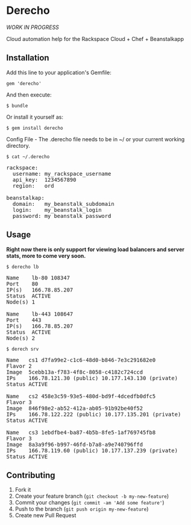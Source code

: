 # Derecho

*WORK IN PROGRESS*

Cloud automation help for the Rackspace Cloud + Chef + Beanstalkapp 

## Installation

Add this line to your application's Gemfile:

    gem 'derecho'

And then execute:

    $ bundle

Or install it yourself as:

    $ gem install derecho

Config File - The .derecho file needs to be in ~/ or your current working directory.
```
$ cat ~/.derecho
```    
<pre>
rackspace:
  username: my_rackspace_username
  api_key:  1234567890
  region:   ord

beanstalkap:
  domain:   my_beanstalk_subdomain
  login:    my_beanstalk_login
  password: my_beanstalk_password
</pre>

## Usage

<b>Right now there is only support for viewing load balancers and server stats, more to come very soon.</b>

```
$ derecho lb
```
<pre>
Name    lb-80 108347
Port    80
IP(s)   166.78.85.207
Status  ACTIVE
Node(s) 1

Name    lb-443 108647
Port    443
IP(s)   166.78.85.207
Status  ACTIVE
Node(s) 2
</pre>

```
$ derech srv
```
<pre>
Name   cs1 d7fa99e2-c1c6-48d0-b846-7e3c291682e0
Flavor 2
Image  5cebb13a-f783-4f8c-8058-c4182c724ccd
IPs    166.78.121.30 (public) 10.177.143.130 (private)
Status ACTIVE

Name   cs2 458e3c59-93e5-480d-bd9f-4dcedfb0dfc5
Flavor 3
Image  846f98e2-ab52-412a-ab05-91b92be40f52
IPs    166.78.122.222 (public) 10.177.135.201 (private)
Status ACTIVE

Name   cs3 1ebdfbe4-ba87-4b5b-8fe5-1af769745fb8
Flavor 3
Image  8a3a9f96-b997-46fd-b7a8-a9e740796ffd
IPs    166.78.119.60 (public) 10.177.137.239 (private)
Status ACTIVE
</pre>

## Contributing

1. Fork it
2. Create your feature branch (`git checkout -b my-new-feature`)
3. Commit your changes (`git commit -am 'Add some feature'`)
4. Push to the branch (`git push origin my-new-feature`)
5. Create new Pull Request
